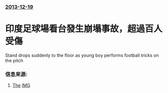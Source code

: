 ### [2013-12-19](/news/2013/12/19/index.md)

##### 
#  印度足球場看台發生崩塌事故，超過百人受傷 

Stand drops suddenly to the floor as young boy performs football tricks on the pitch


### 信息来源:

1. [The](http://www.telegraph.co.uk/sport/football/10525916/Shocking-Indian-football-stadium-collapse-leaves-more-than-100-people-injured.html) [IMG](https://secure.i.telegraph.co.uk/multimedia/archive/02769/Untitled-1_2769629k.jpg)
